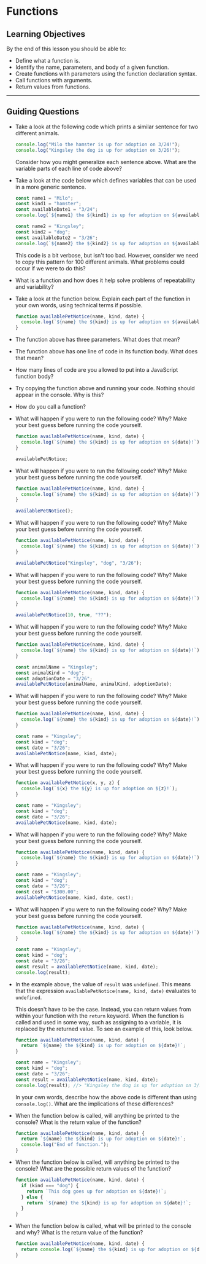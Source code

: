 # Functions

## Learning Objectives

By the end of this lesson you should be able to:

- Define what a function is.
- Identify the name, parameters, and body of a given function.
- Create functions with parameters using the function declaration syntax.
- Call functions with arguments.
- Return values from functions.

---

## Guiding Questions

- Take a look at the following code which prints a similar sentence for two different animals.

  ```js
  console.log("Milo the hamster is up for adoption on 3/24!");
  console.log("Kingsley the dog is up for adoption on 3/26!");
  ```

  Consider how you might generalize each sentence above. What are the variable parts of each line of code above?

- Take a look at the code below which defines variables that can be used in a more generic sentence.

  ```js
  const name1 = "Milo";
  const kind1 = "hamster";
  const availableDate1 = "3/24";
  console.log(`${name1} the ${kind1} is up for adoption on ${availableDate1}!`);

  const name2 = "Kingsley";
  const kind2 = "dog";
  const availableDate2 = "3/26";
  console.log(`${name2} the ${kind2} is up for adoption on ${availableDate2}!`);
  ```

  This code is a bit verbose, but isn't too bad. However, consider we need to copy this pattern for 100 different animals. What problems could occur if we were to do this?

- What is a function and how does it help solve problems of repeatability and variability?

- Take a look at the function below. Explain each part of the function in your own words, using technical terms if possible.

  ```js
  function availablePetNotice(name, kind, date) {
    console.log(`${name} the ${kind} is up for adoption on ${availableDate}!`);
  }
  ```

- The function above has three parameters. What does that mean?

- The function above has one line of code in its function body. What does that mean?

- How many lines of code are you allowed to put into a JavaScript function body?

- Try copying the function above and running your code. Nothing should appear in the console. Why is this?

- How do you call a function?

- What will happen if you were to run the following code? Why? Make your best guess before running the code yourself.

  ```js
  function availablePetNotice(name, kind, date) {
    console.log(`${name} the ${kind} is up for adoption on ${date}!`);
  }

  availablePetNotice;
  ```

- What will happen if you were to run the following code? Why? Make your best guess before running the code yourself.

  ```js
  function availablePetNotice(name, kind, date) {
    console.log(`${name} the ${kind} is up for adoption on ${date}!`);
  }

  availablePetNotice();
  ```

- What will happen if you were to run the following code? Why? Make your best guess before running the code yourself.

  ```js
  function availablePetNotice(name, kind, date) {
    console.log(`${name} the ${kind} is up for adoption on ${date}!`);
  }

  availablePetNotice("Kingsley", "dog", "3/26");
  ```

- What will happen if you were to run the following code? Why? Make your best guess before running the code yourself.

  ```js
  function availablePetNotice(name, kind, date) {
    console.log(`${name} the ${kind} is up for adoption on ${date}!`);
  }

  availablePetNotice(10, true, "??");
  ```

- What will happen if you were to run the following code? Why? Make your best guess before running the code yourself.

  ```js
  function availablePetNotice(name, kind, date) {
    console.log(`${name} the ${kind} is up for adoption on ${date}!`);
  }

  const animalName = "Kingsley";
  const animalKind = "dog";
  const adoptionDate = "3/26";
  availablePetNotice(animalName, animalKind, adoptionDate);
  ```

- What will happen if you were to run the following code? Why? Make your best guess before running the code yourself.

  ```js
  function availablePetNotice(name, kind, date) {
    console.log(`${name} the ${kind} is up for adoption on ${date}!`);
  }

  const name = "Kingsley";
  const kind = "dog";
  const date = "3/26";
  availablePetNotice(name, kind, date);
  ```

- What will happen if you were to run the following code? Why? Make your best guess before running the code yourself.

  ```js
  function availablePetNotice(x, y, z) {
    console.log(`${x} the ${y} is up for adoption on ${z}!`);
  }

  const name = "Kingsley";
  const kind = "dog";
  const date = "3/26";
  availablePetNotice(name, kind, date);
  ```

- What will happen if you were to run the following code? Why? Make your best guess before running the code yourself.

  ```js
  function availablePetNotice(name, kind, date) {
    console.log(`${name} the ${kind} is up for adoption on ${date}!`);
  }

  const name = "Kingsley";
  const kind = "dog";
  const date = "3/26";
  const cost = "$300.00";
  availablePetNotice(name, kind, date, cost);
  ```

- What will happen if you were to run the following code? Why? Make your best guess before running the code yourself.

  ```js
  function availablePetNotice(name, kind, date) {
    console.log(`${name} the ${kind} is up for adoption on ${date}!`);
  }

  const name = "Kingsley";
  const kind = "dog";
  const date = "3/26";
  const result = availablePetNotice(name, kind, date);
  console.log(result);
  ```

- In the example above, the value of `result` was `undefined`. This means that the expression `availablePetNotice(name, kind, date)` evaluates to `undefined`.

  This doesn't have to be the case. Instead, you can return values from within your function with the `return` keyword. When the function is called and used in some way, such as assigning to a variable, it is replaced by the returned value. To see an example of this, look below.

  ```js
  function availablePetNotice(name, kind, date) {
    return `${name} the ${kind} is up for adoption on ${date}!`;
  }

  const name = "Kingsley";
  const kind = "dog";
  const date = "3/26";
  const result = availablePetNotice(name, kind, date);
  console.log(result); //> "Kingsley the dog is up for adoption on 3/26!"
  ```

  In your own words, describe how the above code is different than using `console.log()`. What are the implications of these differences?

- When the function below is called, will anything be printed to the console? What is the return value of the function?

  ```js
  function availablePetNotice(name, kind, date) {
    return `${name} the ${kind} is up for adoption on ${date}!`;
    console.log("End of function.");
  }
  ```

- When the function below is called, will anything be printed to the console? What are the possible return values of the function?

  ```js
  function availablePetNotice(name, kind, date) {
    if (kind === "dog") {
      return `This dog goes up for adoption on ${date}!`;
    } else {
      return `${name} the ${kind} is up for adoption on ${date}!`;
    }
  }
  ```

- When the function below is called, what will be printed to the console and why? What is the return value of the function?

  ```js
  function availablePetNotice(name, kind, date) {
    return console.log(`${name} the ${kind} is up for adoption on ${date}!`);
  }
  ```
